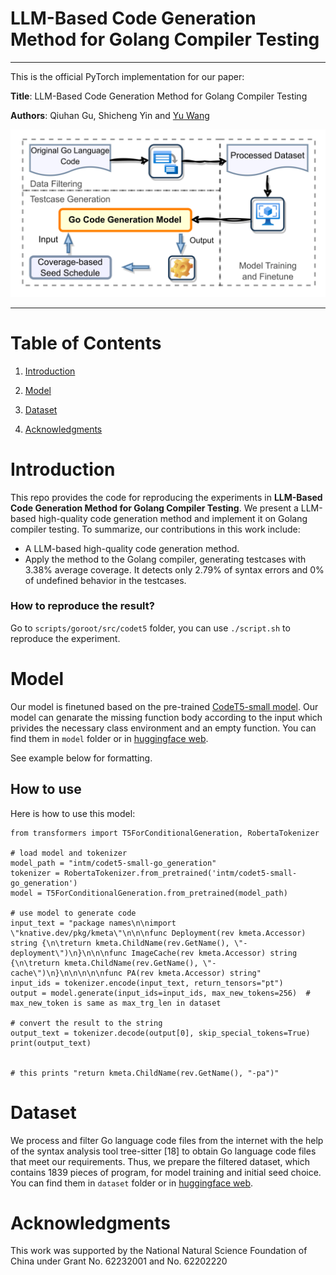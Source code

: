 # LLM-Based Code Generation Method for Golang Compiler Testing
***

This is the official PyTorch implementation for our paper:

**Title**: LLM-Based Code Generation Method for Golang Compiler Testing

**Authors**: Qiuhan Gu, Shicheng Yin and [Yu Wang](https://itwoi.github.io)

![v5.drawio 8.crswap.drawio (5)_00](images/v5.drawio%208.crswap.drawio%20(5)_00.png)

***

# Table of Contents

1. [Introduction](#Introduction)

2. [Model](#Model)
3. [Dataset](#Dataset)
4. [Acknowledgments](#Acknowledgments)

# Introduction

This repo provides the code for reproducing the experiments in **LLM-Based Code Generation Method for Golang Compiler Testing**. We present a LLM-based high-quality code generation method and implement it on Golang compiler testing. To summarize, our contributions in this work include:

* A LLM-based high-quality code generation method.
* Apply the method to the Golang compiler, generating testcases with 3.38% average coverage. It detects only 2.79% of syntax errors and 0% of undefined behavior in the testcases.

### How to reproduce the result?

Go to `scripts/goroot/src/codet5` folder, you can use `./script.sh` to reproduce the experiment.

# Model

Our model is finetuned based on the pre-trained [CodeT5-small model](https://github.com/salesforce/CodeT5#fine-tuning). Our model can genarate the missing function body according to the input which privides the necessary class environment and an empty function. You can find them in `model` folder or in [huggingface web](https://huggingface.co/intm/codet5-small-go_generation).

See example below for formatting.

## How to use

Here is how to use this model:

```
from transformers import T5ForConditionalGeneration, RobertaTokenizer

# load model and tokenizer
model_path = "intm/codet5-small-go_generation"
tokenizer = RobertaTokenizer.from_pretrained('intm/codet5-small-go_generation')
model = T5ForConditionalGeneration.from_pretrained(model_path)

# use model to generate code 
input_text = "package names\n\nimport \"knative.dev/pkg/kmeta\"\n\n\nfunc Deployment(rev kmeta.Accessor) string {\n\treturn kmeta.ChildName(rev.GetName(), \"-deployment\")\n}\n\n\nfunc ImageCache(rev kmeta.Accessor) string {\n\treturn kmeta.ChildName(rev.GetName(), \"-cache\")\n}\n\n\n\n\nfunc PA(rev kmeta.Accessor) string"
input_ids = tokenizer.encode(input_text, return_tensors="pt")
output = model.generate(input_ids=input_ids, max_new_tokens=256)  # max_new_token is same as max_trg_len in dataset

# convert the result to the string
output_text = tokenizer.decode(output[0], skip_special_tokens=True)
print(output_text)


# this prints "return kmeta.ChildName(rev.GetName(), "-pa")"
```

# Dataset

We process and filter Go language code files from the internet with the help of the syntax analysis tool tree-sitter [18] to obtain Go language code files that meet our requirements. Thus, we prepare the filtered dataset, which contains 1839 pieces of program, for model training and initial seed choice. You can find them in `dataset` folder or in [huggingface web](https://huggingface.co/datasets/intm/codet5_go-generation/tree/main).

# Acknowledgments
This work was supported by the National Natural Science Foundation of China under Grant No. 62232001 and No. 62202220